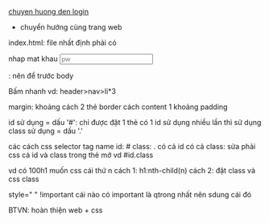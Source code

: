 <a href="./login.html">chuyen huong den login</a>
- chuyển hướng cùng trang web

index.html: file nhất định phải có

<label for="password">nhap mat khau</label>
<input type="password" placeholder="pw" name="" id="password" />
<!-- bấm vào lable trong web để nhập pw -->

<div> </div>
<span></span>
<!-- quản lí nhóm thẻ liên quan để dễ quản lí -->
<!-- khác biệt với thẻ <span>  
    thẻ div chiếm nguyên 1 hàng
    thẻ span chiếm phạm vi bằng nội dung
-->
<!-- 1 số thẻ tương tự:
- `<article>`
- `<aside>`
- `<details>`
- `<figcaption>`
- `<figure>`
- `<footer>`
- `<header>`
- `<main>`
- `<mark>`
- `<nav>`
- `<section>`
- `<summary>`
- `<time>`
-->
<style></style>: nên để trước body

Bấm nhanh vd: header>nav>li*3

margin: khoảng cách 2 thẻ
border cách content 1 khoảng padding

id sử dụng = dấu '#': chỉ được đặt 1 thẻ có 1 id
sử dụng nhiều lần thì sử dụng class
sử dụng = dấu '.'
<!-- thuộc tính id cao hơn class -->

các cách css selector
tag name
id: #
class: .
có cả id có cả class:
sửa phải css cả id và class trong thẻ mở
vd #id.class

vd có 100h1 muốn css cái thứ n
cách 1: h1:nth-child(n)
cách 2: đặt class và css class

style=" " !important
cái nào có important là qtrong nhất nên sdung cái đó

BTVN: hoàn thiện web + css